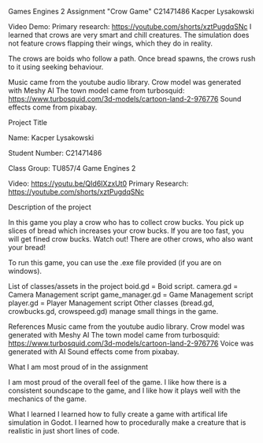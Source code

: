 Games Engines 2 Assignment
"Crow Game"
C21471486 Kacper Lysakowski

Video Demo:
Primary research: https://youtube.com/shorts/xztPugdqSNc
I learned that crows are very smart and chill creatures.
The simulation does not feature crows flapping their wings, which they do in reality.

The crows are boids who follow a path.
Once bread spawns, the crows rush to it using seeking behaviour.

Music came from the youtube audio library.
Crow model was generated with Meshy AI
The town model came from turbosquid: https://www.turbosquid.com/3d-models/cartoon-land-2-976776
Sound effects come from pixabay.

Project Title

Name: Kacper Lysakowski

Student Number: C21471486

Class Group: TU857/4 Game Engines 2

Video: https://youtu.be/QId6IXzxUt0
Primary Research: https://youtube.com/shorts/xztPugdqSNc

Description of the project

In this game you play a crow who has to collect crow bucks. You pick up slices of bread which increases your crow bucks.
If you are too fast, you will get fined crow bucks.
Watch out! There are other crows, who also want your bread!

To run this game, you can use the .exe file provided (if you are on windows).

List of classes/assets in the project
boid.gd = Boid script.
camera.gd = Camera Management script
game_manager.gd = Game Management script
player.gd = Player Management script
Other classes (bread.gd, crowbucks.gd, crowspeed.gd) manage small things in the game.

References
Music came from the youtube audio library.
Crow model was generated with Meshy AI
The town model came from turbosquid: https://www.turbosquid.com/3d-models/cartoon-land-2-976776
Voice was generated with AI
Sound effects come from pixabay.

What I am most proud of in the assignment

I am most proud of the overall feel of the game. I like how there is a consistent soundscape to the game, and I like how it plays well with the mechanics of the game.

What I learned
I learned how to fully create a game with artifical life simulation in Godot. I learned how to procedurally make a creature that is realistic in just short lines of code.
